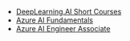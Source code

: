- [DeepLearning.AI Short Courses](https://learn.deeplearning.ai/)
- [Azure AI Fundamentals](https://learn.microsoft.com/en-nz/training/challenges?id=8e1f62a7-99e3-48e4-9ec9-1fffb99ee9af)
- [Azure AI Engineer Associate](https://docs.microsoft.com/en-us/learn/certifications/azure-ai-engineer)
